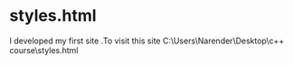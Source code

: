 # styles.html
I developed my first site .To visit this site C:\Users\Narender\Desktop\c++ course\styles.html
